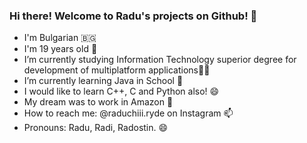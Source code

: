 ### Hi there! Welcome to Radu's projects on Github! 👋

- I'm Bulgarian 🇧🇬
- I'm 19 years old 🔋
- I’m currently studying Information Technology superior degree for development of multiplatform applications👨‍💻
- I’m currently learning Java in School 🌱
- I would like to learn C++, C and Python also! 😄
- My dream was to work in Amazon 🥹
- How to reach me: @raduchiii.ryde on Instagram 📫
- Pronouns: Radu, Radi, Radostin. 😄 
